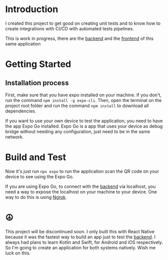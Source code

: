 # Introduction 
I created this project to get good on creating unit tests and to know how to create integrations with CI/CD with automated tests pipelines.

This is work in progress, there are the [backend](https://github.com/Thyerry/Feirapp) and the [frontend](https://github.com/Thyerry/Feirapp-Frontend) of this same application

# Getting Started
## Installation process

First, make sure that you have expo installed on your machine. If you don't, run the command ```npm install -g expo-cli```. Then, open the terminal on the project root folder and run the command ```npm install``` to download all dependencies.

If you want to use your own device to test the application, you need to have the app Expo Go installed. Expo Go is a app that uses your device as debug bridge without needing any configuration, just need to be in the same network.

# Build and Test
Now it's just run ```npx expo``` to run the application scan the QR code on your device to see using the Expo Go.

If you are using Expo Go, to connect with the [backend](https://github.com/Thyerry/Feirapp) via localhost, you need a way to expose the localhost on your machine to your device. One way to do this is using [Ngrok](https://ngrok.com/download).

# ☮

This project will be discontinued soon. I only built this with React Native because it was the fastest way to build an app just to test the [backend](https://github.com/Thyerry/Feirapp). I always had plans to learn Kotlin and Swift, for Android and iOS respectively. So I'm going to create an application for both systems natively. Wish me luck on this.
